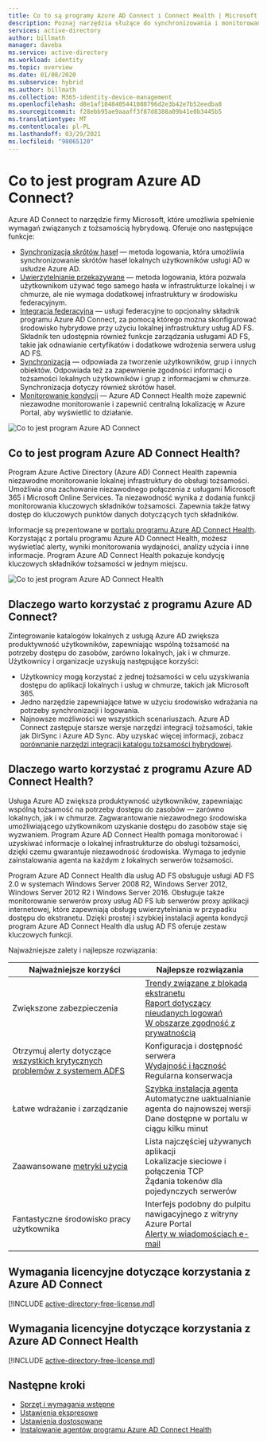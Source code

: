```yaml
---
title: Co to są programy Azure AD Connect i Connect Health | Microsoft Docs
description: Poznaj narzędzia służące do synchronizowania i monitorowania środowiska lokalnego z usługą Azure AD.
services: active-directory
author: billmath
manager: daveba
ms.service: active-directory
ms.workload: identity
ms.topic: overview
ms.date: 01/08/2020
ms.subservice: hybrid
ms.author: billmath
ms.collection: M365-identity-device-management
ms.openlocfilehash: d8e1af1848405441088796d2e3b42e7b52eedba8
ms.sourcegitcommit: f28ebb95ae9aaaff3f87d8388a09b41e0b3445b5
ms.translationtype: MT
ms.contentlocale: pl-PL
ms.lasthandoff: 03/29/2021
ms.locfileid: "98065120"
---
```

# <a name="what-is-azure-ad-connect"></a>Co to jest program Azure AD Connect?

Azure AD Connect to narzędzie firmy Microsoft, które umożliwia spełnienie wymagań związanych z tożsamością hybrydową.  Oferuje ono następujące funkcje:
     
- [Synchronizacja skrótów haseł](whatis-phs.md) — metoda logowania, która umożliwia synchronizowanie skrótów haseł lokalnych użytkowników usługi AD w usłudze Azure AD.
- [Uwierzytelnianie przekazywane](how-to-connect-pta.md) — metoda logowania, która pozwala użytkownikom używać tego samego hasła w infrastrukturze lokalnej i w chmurze, ale nie wymaga dodatkowej infrastruktury w środowisku federacyjnym.
- [Integracja federacyjna](how-to-connect-fed-whatis.md) — usługi federacyjne to opcjonalny składnik programu Azure AD Connect, za pomocą którego można skonfigurować środowisko hybrydowe przy użyciu lokalnej infrastruktury usług AD FS. Składnik ten udostępnia również funkcje zarządzania usługami AD FS, takie jak odnawianie certyfikatów i dodatkowe wdrożenia serwera usług AD FS.
- [Synchronizacja](how-to-connect-sync-whatis.md) — odpowiada za tworzenie użytkowników, grup i innych obiektów.  Odpowiada też za zapewnienie zgodności informacji o tożsamości lokalnych użytkowników i grup z informacjami w chmurze.  Synchronizacja dotyczy również skrótów haseł.
- [Monitorowanie kondycji](whatis-azure-ad-connect.md#what-is-azure-ad-connect-health) — Azure AD Connect Health może zapewnić niezawodne monitorowanie i zapewnić centralną lokalizację w Azure Portal, aby wyświetlić to działanie. 


![Co to jest program Azure AD Connect](./media/whatis-hybrid-identity/arch.png)



## <a name="what-is-azure-ad-connect-health"></a>Co to jest program Azure AD Connect Health?

Program Azure Active Directory (Azure AD) Connect Health zapewnia niezawodne monitorowanie lokalnej infrastruktury do obsługi tożsamości. Umożliwia ona zachowanie niezawodnego połączenia z usługami Microsoft 365 i Microsoft Online Services.  Ta niezawodność wynika z dodania funkcji monitorowania kluczowych składników tożsamości. Zapewnia także łatwy dostęp do kluczowych punktów danych dotyczących tych składników.

Informacje są prezentowane w [portalu programu Azure AD Connect Health](https://aka.ms/aadconnecthealth). Korzystając z portalu programu Azure AD Connect Health, możesz wyświetlać alerty, wyniki monitorowania wydajności, analizy użycia i inne informacje. Program Azure AD Connect Health pokazuje kondycję kluczowych składników tożsamości w jednym miejscu.

![Co to jest program Azure AD Connect Health](./media/whatis-hybrid-identity-health/aadconnecthealth2.png)

## <a name="why-use-azure-ad-connect"></a>Dlaczego warto korzystać z programu Azure AD Connect?
Zintegrowanie katalogów lokalnych z usługą Azure AD zwiększa produktywność użytkowników, zapewniając wspólną tożsamość na potrzeby dostępu do zasobów, zarówno lokalnych, jak i w chmurze. Użytkownicy i organizacje uzyskują następujące korzyści:

* Użytkownicy mogą korzystać z jednej tożsamości w celu uzyskiwania dostępu do aplikacji lokalnych i usług w chmurze, takich jak Microsoft 365.
* Jedno narzędzie zapewniające łatwe w użyciu środowisko wdrażania na potrzeby synchronizacji i logowania.
* Najnowsze możliwości we wszystkich scenariuszach. Azure AD Connect zastępuje starsze wersje narzędzi integracji tożsamości, takie jak DirSync i Azure AD Sync. Aby uzyskać więcej informacji, zobacz [porównanie narzędzi integracji katalogu tożsamości hybrydowej](plan-hybrid-identity-design-considerations-tools-comparison.md).

## <a name="why-use-azure-ad-connect-health"></a>Dlaczego warto korzystać z programu Azure AD Connect Health?
Usługa Azure AD zwiększa produktywność użytkowników, zapewniając wspólną tożsamość na potrzeby dostępu do zasobów — zarówno lokalnych, jak i w chmurze. Zagwarantowanie niezawodnego środowiska umożliwiającego użytkownikom uzyskanie dostępu do zasobów staje się wyzwaniem.  Program Azure AD Connect Health pomaga monitorować i uzyskiwać informacje o lokalnej infrastrukturze do obsługi tożsamości, dzięki czemu gwarantuje niezawodność środowiska. Wymaga to jedynie zainstalowania agenta na każdym z lokalnych serwerów tożsamości.

Program Azure AD Connect Health dla usług AD FS obsługuje usługi AD FS 2.0 w systemach Windows Server 2008 R2, Windows Server 2012, Windows Server 2012 R2 i Windows Server 2016. Obsługuje także monitorowanie serwerów proxy usług AD FS lub serwerów proxy aplikacji internetowej, które zapewniają obsługę uwierzytelniania w przypadku dostępu do ekstranetu. Dzięki prostej i szybkiej instalacji agenta kondycji program Azure AD Connect Health dla usług AD FS oferuje zestaw kluczowych funkcji.

Najważniejsze zalety i najlepsze rozwiązania:

|Najważniejsze korzyści|Najlepsze rozwiązania|
|-----|-----|
|Zwiększone zabezpieczenia|[Trendy związane z blokadą ekstranetu](how-to-connect-health-adfs.md#usage-analytics-for-ad-fs)</br>[Raport dotyczący nieudanych logowań](how-to-connect-health-adfs-risky-ip.md)</br>[W obszarze zgodność z prywatnością](reference-connect-health-user-privacy.md)|
|Otrzymuj alerty dotyczące [wszystkich krytycznych problemów z systemem ADFS](how-to-connect-health-alert-catalog.md#alerts-for-active-directory-federation-services)|Konfiguracja i dostępność serwera</br>[Wydajność i łączność](how-to-connect-health-adfs.md#performance-monitoring-for-ad-fs)</br>Regularna konserwacja|
|Łatwe wdrażanie i zarządzanie|[Szybka instalacja agenta](how-to-connect-health-agent-install.md#install-the-agent-for-ad-fs)</br>Automatyczne uaktualnianie agenta do najnowszej wersji</br>Dane dostępne w portalu w ciągu kilku minut|
Zaawansowane [metryki użycia](how-to-connect-health-adfs.md#usage-analytics-for-ad-fs)|Lista najczęściej używanych aplikacji</br>Lokalizacje sieciowe i połączenia TCP</br>Żądania tokenów dla pojedynczych serwerów|
|Fantastyczne środowisko pracy użytkownika|Interfejs podobny do pulpitu nawigacyjnego z witryny Azure Portal</br>[Alerty w wiadomościach e-mail](how-to-connect-health-adfs.md#alerts-for-ad-fs)|


## <a name="license-requirements-for-using-azure-ad-connect"></a>Wymagania licencyjne dotyczące korzystania z Azure AD Connect

[!INCLUDE [active-directory-free-license.md](../../../includes/active-directory-free-license.md)]

## <a name="license-requirements-for-using-azure-ad-connect-health"></a>Wymagania licencyjne dotyczące korzystania z Azure AD Connect Health
[!INCLUDE [active-directory-free-license.md](../../../includes/active-directory-p1-license.md)]

## <a name="next-steps"></a>Następne kroki

- [Sprzęt i wymagania wstępne](how-to-connect-install-prerequisites.md) 
- [Ustawienia ekspresowe](how-to-connect-install-express.md)
- [Ustawienia dostosowane](how-to-connect-install-custom.md)
- [Instalowanie agentów programu Azure AD Connect Health](how-to-connect-health-agent-install.md)
